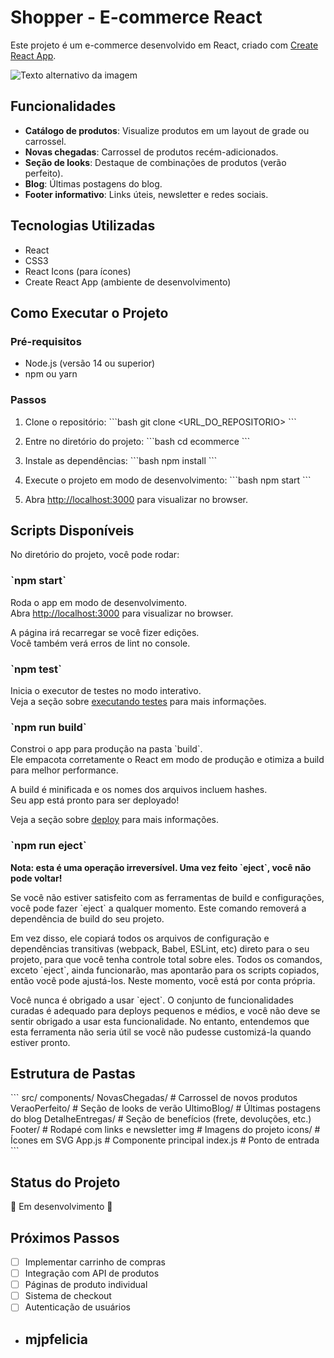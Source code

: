 # Shopper - E-commerce React

Este projeto é um e-commerce desenvolvido em React, criado com [Create React App](https://github.com/mjpfelicia).

![Texto alternativo da imagem](./src/img/tela.png)

## Funcionalidades

- **Catálogo de produtos**: Visualize produtos em um layout de grade ou carrossel.
- **Novas chegadas**: Carrossel de produtos recém-adicionados.
- **Seção de looks**: Destaque de combinações de produtos (verão perfeito).
- **Blog**: Últimas postagens do blog.
- **Footer informativo**: Links úteis, newsletter e redes sociais.

## Tecnologias Utilizadas

- React
- CSS3
- React Icons (para ícones)
- Create React App (ambiente de desenvolvimento)

## Como Executar o Projeto

### Pré-requisitos

- Node.js (versão 14 ou superior)
- npm ou yarn

### Passos

1. Clone o repositório:
   \`\`\`bash
   git clone <URL_DO_REPOSITORIO>
   \`\`\`

2. Entre no diretório do projeto:
   \`\`\`bash
   cd ecommerce
   \`\`\`

3. Instale as dependências:
   \`\`\`bash
   npm install
   \`\`\`

4. Execute o projeto em modo de desenvolvimento:
   \`\`\`bash
   npm start
   \`\`\`

5. Abra [http://localhost:3000](http://localhost:3000) para visualizar no browser.

## Scripts Disponíveis

No diretório do projeto, você pode rodar:

### \`npm start\`

Roda o app em modo de desenvolvimento.\
Abra [http://localhost:3000](http://localhost:3000) para visualizar no browser.

A página irá recarregar se você fizer edições.\
Você também verá erros de lint no console.

### \`npm test\`

Inicia o executor de testes no modo interativo.\
Veja a seção sobre [executando testes](https://github.com/mjpfelicia) para mais informações.

### \`npm run build\`

Constroi o app para produção na pasta \`build\`.\
Ele empacota corretamente o React em modo de produção e otimiza a build para melhor performance.

A build é minificada e os nomes dos arquivos incluem hashes.\
Seu app está pronto para ser deployado!

Veja a seção sobre [deploy](https://github.com/mjpfelicia) para mais informações.

### \`npm run eject\`

**Nota: esta é uma operação irreversível. Uma vez feito \`eject\`, você não pode voltar!**

Se você não estiver satisfeito com as ferramentas de build e configurações, você pode fazer \`eject\` a qualquer momento. Este comando removerá a dependência de build do seu projeto.

Em vez disso, ele copiará todos os arquivos de configuração e dependências transitivas (webpack, Babel, ESLint, etc) direto para o seu projeto, para que você tenha controle total sobre eles. Todos os comandos, exceto \`eject\`, ainda funcionarão, mas apontarão para os scripts copiados, então você pode ajustá-los. Neste momento, você está por conta própria.

Você nunca é obrigado a usar \`eject\`. O conjunto de funcionalidades curadas é adequado para deploys pequenos e médios, e você não deve se sentir obrigado a usar esta funcionalidade. No entanto, entendemos que esta ferramenta não seria útil se você não pudesse customizá-la quando estiver pronto.

## Estrutura de Pastas

\`\`\`
src/
  components/
    NovasChegadas/       # Carrossel de novos produtos
    VeraoPerfeito/       # Seção de looks de verão
    UltimoBlog/          # Últimas postagens do blog
    DetalheEntregas/     # Seção de benefícios (frete, devoluções, etc.)
    Footer/              # Rodapé com links e newsletter
    img                  # Imagens do projeto
    icons/               # Ícones em SVG
  App.js                 # Componente principal
  index.js               # Ponto de entrada
\`\`\`

## Status do Projeto

🚧 Em desenvolvimento 🚧

## Próximos Passos

- [ ] Implementar carrinho de compras
- [ ] Integração com API de produtos
- [ ] Páginas de produto individual
- [ ] Sistema de checkout
- [ ] Autenticação de usuários

 - ## mjpfelicia